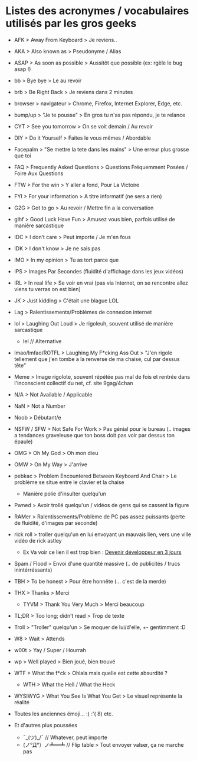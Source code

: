 # Listes des acronymes / vocabulaires utilisés par les gros geeks

- AFK > Away From Keyboard > Je reviens..
- AKA > Also known as > Pseudonyme / Alias
- ASAP > As soon as possible > Aussitôt que possible (ex: rgèle le bug asap !)
- bb > Bye bye > Le au revoir
- brb > Be Right Back > Je reviens dans 2 minutes
- browser > navigateur > Chrome, Firefox, Internet Explorer, Edge, etc.
- bump/up > "Je te pousse" > En gros tu n'as pas répondu, je te relance
- CYT > See you tomorrow > On se voit demain / Au revoir
- DIY > Do it Yourself > Faites le vous mêmes / Abordable
- Facepalm > "Se mettre la tete dans les mains" > Une erreur plus grosse que toi
- FAQ > Frequently Asked Questions > Questions Fréquemment Posées / Foire Aux Questions
- FTW > For the win > Y aller a fond, Pour La Victoire
- FYI > For your information > A titre informatif (ne sers a rien)
- G2G > Got to go > Au revoir / Mettre fin a la conversation
- glhf > Good Luck Have Fun > Amusez vous bien, parfois utilisé de manière sarcastique
- IDC > I don’t care > Peut importe / Je m'en fous
- IDK > I don't know > Je ne sais pas
- IMO > In my opinion > Tu as tort parce que
- IPS > Images Par Secondes (fluidité d'affichage dans les jeux vidéos)
- IRL > In real life > Se voir en vrai (pas via Internet, on se rencontre allez viens tu verras on est bien)
- JK > Just kidding > C'était une blague LOL
- Lag > Ralentissements/Problèmes de connexion internet
- lol > Laughing Out Loud > Je rigoleuh, souvent utilisé de manière sarcastique
  - lel // Alternative
- lmao/lmfao/ROTFL > Laughing My F*cking Ass Out > "J'en rigole tellement que j'en tombe a la renverse de ma chaise, cul par dessus tête"
- Meme > Image rigolote, souvent répétée pas mal de fois et rentrée dans l'inconscient collectif du net, cf. site 9gag/4chan
- N/A > Not Available / Applicable
- NaN > Not a Number
- Noob > Débutant/e
- NSFW / SFW > Not Safe For Work > Pas génial pour le bureau (.. images a tendances graveleuse que ton boss doit pas voir par dessus ton épaule)
- OMG > Oh My God > Oh mon dieu
- OMW > On My Way > J'arrive
- pebkac > Problem Encountered Between Keyboard And Chair > Le problème se situe entre le clavier et la chaise
  - Manière polie d'insulter quelqu'un
- Pwned > Avoir trollé quelqu'un / vidéos de gens qui se cassent la figure
- RAMer > Ralentissements/Problème de PC pas assez puissants (perte de fluidité, d'images par seconde)
- rick roll > troller quelqu'un en lui envoyant un mauvais lien, vers une ville vidéo de rick astley
  - Ex Va voir ce lien il est trop bien : [Devenir développeur en 3 jours](https://www.youtube.com/watch?v=dQw4w9WgXcQ)
- Spam / Flood > Envoi d'une quantité massive (.. de publicités / trucs inintérréssants)
- TBH > To be honest > Pour être honnête (... c'est de la merde)
- THX > Thanks > Merci
  - TYVM > Thank You Very Much > Merci beaucoup
- TL;DR > Too long; didn’t read > Trop de texte
- Troll > "Troller" quelqu'un > Se moquer de lui/d'elle, +- gentimment :D
- W8 > Wait > Attends
- w00t > Yay / Super / Hourrah
- wp > Well played > Bien joué, bien trouvé
- WTF > What the f*ck > Ohlala mais quelle est cette absurdité ?
  - WTH	> What the Hell / What the Heck
- WYSIWYG > What You See Is What You Get > Le visuel représente la réalité

- Toutes les anciennes émoji... :) :'( 8) etc.
- Et d'autres plus poussées
  - ¯\_(ツ)_/¯      // Whatever, peut importe
  - (ノ°Д°）ノ┻━┻   // Flip table > Tout envoyer valser, ça ne marche pas
